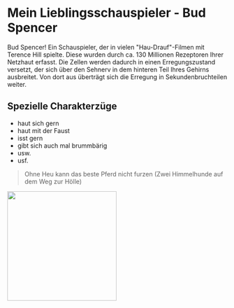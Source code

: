 # Mein Lieblingsschauspieler - Bud Spencer

Bud Spencer! 
Ein Schauspieler, der in vielen "Hau-Drauf"-Filmen mit Terence Hill spielte. Diese wurden durch ca. 130 Millionen Rezeptoren Ihrer Netzhaut erfasst. Die Zellen werden dadurch in einen Erregungszustand versetzt, der sich über den Sehnerv in dem hinteren Teil Ihres Gehirns ausbreitet. Von dort aus überträgt sich die Erregung in Sekundenbruchteilen weiter.

## Spezielle Charakterzüge

* haut sich gern
* haut mit der Faust
* isst gern
* gibt sich auch mal brummbärig
* usw.
* usf.

> Ohne Heu kann das beste Pferd nicht furzen
> (Zwei Himmelhunde auf dem Weg zur Hölle)

<img src="https://en.wikipedia.org/wiki/Bud_Spencer#/media/File:Bud_Spencer_2015.jpg" width="250"/>